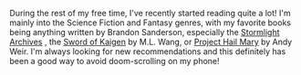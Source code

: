 During the rest of my free time, I've recently started reading quite a lot! I'm mainly into the Science Fiction and Fantasy genres, with my favorite books being anything written by Brandon Sanderson, especially the [Stormlight Archives](https://www.goodreads.com/book/show/7235533-the-way-of-kings) , the [Sword of Kaigen](https://www.goodreads.com/book/show/41886271-the-sword-of-kaigen?from_search=true&from_srp=true&qid=2FawIZBFa8&rank=1) by M.L. Wang, or [Project Hail Mary](https://www.goodreads.com/book/show/54493401-project-hail-mary) by Andy Weir. I'm always looking for new recommendations and this definitely has been a good way to avoid doom-scrolling on my phone!